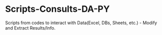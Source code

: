 # Scripts-Consults-DA-PY
Scripts from codes to interact with Data(Excel, DBs, Sheets, etc.) - Modify and Extract Results/Info.
